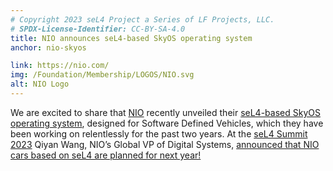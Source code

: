 ```yaml
---
# Copyright 2023 seL4 Project a Series of LF Projects, LLC.
# SPDX-License-Identifier: CC-BY-SA-4.0
title: NIO announces seL4-based SkyOS operating system
anchor: nio-skyos

link: https://nio.com/
img: /Foundation/Membership/LOGOS/NIO.svg
alt: NIO Logo
---
```


We are excited to share that [NIO](https://nio.com/) recently unveiled their
[seL4-based SkyOS operating system](https://www.linkedin.com/posts/qiyan-wang-8b0b2145_skyos-was-unveiled-to-the-public-for-the-activity-7110702765789642752-Iys0),
designed for Software Defined Vehicles, which they have been working on relentlessly for the past two years. At the
[seL4 Summit 2023](../Summit/2023) Qiyan Wang, NIO’s Global VP of Digital Systems, <a
href="https://www.youtube.com/watch?v=HfvX2VbWp6c&list=PLtoQeavghzr2qwDaad0hhsBBJMjkX_o4O&index=28"
target="_blank">announced that NIO cars based on seL4 are planned for next year!</a>
